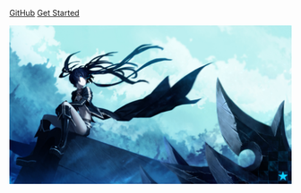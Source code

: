 [GitHub](https://github.com/FallingPlume/knowledge-repository)
[Get Started](/README.md)

![](/static/img/background.jpg)